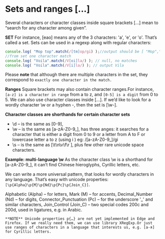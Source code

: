 #  Sets and ranges [...]
Several characters or character classes inside square brackets […] mean to “search for any character among given”.



**SET**
For instance, [eao] means any of the 3 characters: 'a', 'e', or 'o'.
That’s called a set. Sets can be used in a regexp along with regular characters:
```javascript
console.log( "Mop top".match(/[tm]op/gi) );//output should be [ "Mop","top"]
//from set one character match  
console.log( "Voila".match(/V[oi]la/) ); // null, no matches
console.log( "Voila".match(/V[i]la/) ); // output Vila
```
Please **note** that although there are multiple characters in the set, they correspond to ```exactly one character in the match.```

**Ranges**
Square brackets may also contain character ranges.For instance, ```[a-z] is a character in range``` from a to z, and ```[0-5] is a digit``` from 0 to 5.
We can also use character classes inside […]. If we’d like to look for a wordly character \w or a hyphen -, then the set is [\w-].

**Character classes are shorthands for certain character sets**
* \d – is the same as [0-9],
* \w – is the same as [a-zA-Z0-9_], has three anges: it searches for a character that is either a digit from 0 to 9 or a letter from A to F or lowercase letter a to z (using i ) eg: /[a-zA-Z0-9_]/gi
* \s – is the same as [\t\n\v\f\r ], plus few other rare unicode space characters.



**Example: multi-language \w**
As the character class \w is a shorthand for [a-zA-Z0-9_], it can’t find Chinese hieroglyphs, Cyrillic letters, etc.

We can write a more universal pattern, that looks for wordly characters in any language. That’s easy with unicode properties: ```[\p{Alpha}\p{M}\p{Nd}\p{Pc}\p{Join_C}]```.

Alphabetic (Alpha) – for letters,
Mark (M) – for accents,
Decimal_Number (Nd) – for digits,
Connector_Punctuation (Pc) – for the underscore '_' and similar characters,
Join_Control (Join_C) – two special codes 200c and 200d, used in ligatures, e.g. in Arabic.

```**NOTE** Unicode properties p{…} are not yet implemented in Edge and Firefox. If we really need them, we can use library XRegExp.Or just use ranges of characters in a language that interests us, e.g. [а-я] for Cyrillic letters.```
